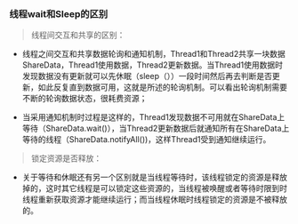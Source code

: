### 线程wait和Sleep的区别
> 线程间交互和共享的区别：

- 线程之间交互和共享数据轮询和通知机制，Thread1和Thread2共享一块数据ShareData，Thread1使用数据，Thread2更新数据。当Thread1使用数据时发现数据没有更新就可以先休眠（sleep（））一段时间然后再去判断是否更新，如此反复直到数据可用，这就是所述的轮询机制。可以看出轮询机制需要不断的轮询数据状态，很耗费资源；

- 当采用通知机制时过程是这样的，Thread1发现数据不可用就在ShareData上等待（ShareData.wait()），当Thread2更新数据后就通知所有在ShareData上等待的线程（ShareData.notifyAll())，这样Thread1受到通知继续运行。

> 锁定资源是否释放：

- 关于等待和休眠还有另一个区别就是当线程等待时，该线程锁定的资源是释放掉的，这时其它线程是可以锁定这些资源的，当线程被唤醒或者等待时限到时线程重新获取资源才能继续运行；而当线程休眠时线程锁定的资源是不被释放的。